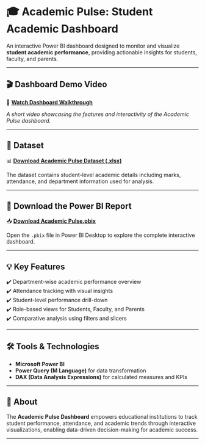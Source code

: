 # 🎓 Academic Pulse: Student Academic Dashboard

An interactive Power BI dashboard designed to monitor and visualize **student academic performance**, providing actionable insights for students, faculty, and parents.

---

## 🎬 Dashboard Demo Video  

🎥 [**Watch Dashboard Walkthrough**](https://drive.google.com/file/d/1LfFgXMYUgi72tCBq2Sz_3_CvsApRHIzQ/view?usp=sharing)  

*A short video showcasing the features and interactivity of the Academic Pulse dashboard.*  

---

## 📂 Dataset  

📊 [**Download Academic Pulse Dataset (.xlsx)**](https://github.com/vinithasriprathipati/academic_pulse/raw/main/Academic_Pulse_Main_Data.xlsx)  

The dataset contains student-level academic details including marks, attendance, and department information used for analysis.

---

## 📄 Download the Power BI Report  

📥 [**Download Academic Pulse.pbix**](https://github.com/vinithasriprathipati/academic_pulse/raw/main/Academic%20Pulse.pbix)  

Open the `.pbix` file in Power BI Desktop to explore the complete interactive dashboard.

---

## 💡 Key Features  

✔️ Department-wise academic performance overview  
✔️ Attendance tracking with visual insights  
✔️ Student-level performance drill-down  
✔️ Role-based views for Students, Faculty, and Parents  
✔️ Comparative analysis using filters and slicers  

---

## 🛠️ Tools & Technologies  

- **Microsoft Power BI**  
- **Power Query (M Language)** for data transformation  
- **DAX (Data Analysis Expressions)** for calculated measures and KPIs  

---

## 📢 About  

The **Academic Pulse Dashboard** empowers educational institutions to track student performance, attendance, and academic trends through interactive visualizations, enabling data-driven decision-making for academic success.

---
